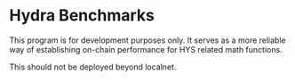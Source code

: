 # Hydra Benchmarks

This program is for development purposes only. It serves as a more reliable way of establishing on-chain performance for
HYS related math functions.

This should not be deployed beyond localnet.
